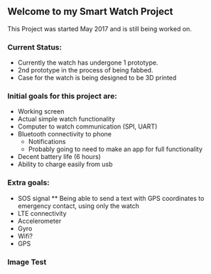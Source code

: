 ## Welcome to my Smart Watch Project

This Project was started May 2017 and is still being worked on.

### Current Status:
* Currently the watch has undergone 1 prototype.
* 2nd prototype in the process of being fabbed.
* Case for the watch is being designed to be 3D printed

### Initial goals for this project are:
* Working screen
* Actual simple watch functionality
* Computer to watch communication (SPI, UART)
* Bluetooth connectivity to phone 
    * Notifications
    * Probably going to need to make an app for full functionality
* Decent battery life (6 hours)
* Ability to charge easily from usb

### Extra goals:
* SOS signal
    ** Being able to send a text with GPS coordinates to emergency contact, using only the watch 
* LTE connectivity
* Accelerometer
* Gyro
* Wifi?
* GPS

### Image Test
[](https://user-images.githubusercontent.com/13021723/29394471-7702fa38-82d8-11e7-8f54-a04b0ba6b055.jpg)
